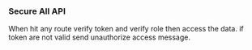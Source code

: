 ### **Secure All API** <br>

<p>When hit any route verify token and verify role then access the data. if token are not valid send unauthorize access message.</p>
